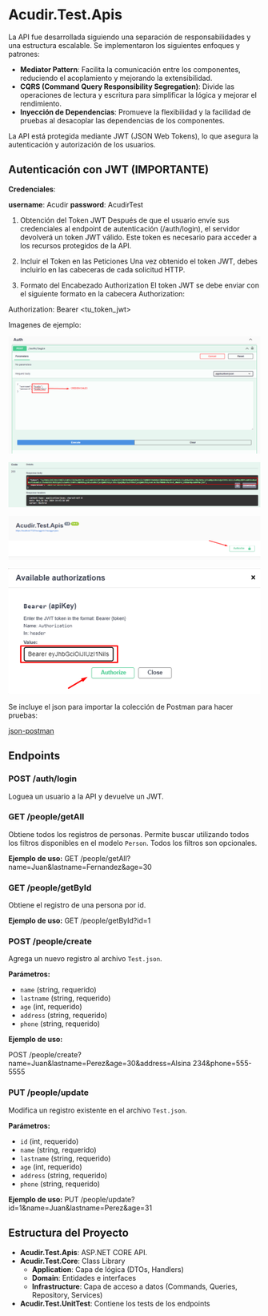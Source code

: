 
# Acudir.Test.Apis
La API fue desarrollada siguiendo una separación de responsabilidades y una estructura escalable.
Se implementaron los siguientes enfoques y patrones:
- **Mediator Pattern**: Facilita la comunicación entre los componentes, reduciendo el acoplamiento y mejorando la extensibilidad.
- **CQRS (Command Query Responsibility Segregation)**: Divide las operaciones de lectura y escritura para simplificar la lógica y mejorar el rendimiento.
- **Inyección de Dependencias**: Promueve la flexibilidad y la facilidad de pruebas al desacoplar las dependencias de los componentes.

La API está protegida mediante JWT (JSON Web Tokens), lo que asegura la autenticación y autorización de los usuarios.

## Autenticación con JWT (IMPORTANTE)
**Credenciales**:

**username**: Acudir
**password**: AcudirTest

1. Obtención del Token JWT
Después de que el usuario envíe sus credenciales al endpoint de autenticación (/auth/login), el servidor devolverá un token JWT válido. Este token es necesario para acceder a los recursos protegidos de la API.

2. Incluir el Token en las Peticiones
Una vez obtenido el token JWT, debes incluirlo en las cabeceras de cada solicitud HTTP.

3. Formato del Encabezado Authorization
El token JWT se debe enviar con el siguiente formato en la cabecera Authorization:

Authorization: Bearer <tu_token_jwt>

Imagenes de ejemplo:

![alt text](image-1.png)

![alt text](image-2.png)

![alt text](image-3.png)

![alt text](image-4.png)

Se incluye el json para importar la colección de Postman para hacer pruebas:

[json-postman](./ACUDIR%20TEST.postman_collection.json)


## Endpoints

### POST /auth/login

Loguea un usuario a la API y devuelve un JWT.

### GET /people/getAll

Obtiene todos los registros de personas. Permite buscar utilizando todos los filtros disponibles en el modelo `Person`. Todos los filtros son opcionales.

**Ejemplo de uso:**
GET /people/getAll?name=Juan&lastname=Fernandez&age=30

### GET /people/getById

Obtiene el registro de una persona por id.

**Ejemplo de uso:**
GET /people/getById?id=1

### POST /people/create

Agrega un nuevo registro al archivo `Test.json`.

**Parámetros:**
- `name` (string, requerido)
- `lastname` (string, requerido)
- `age` (int, requerido)
- `address` (string, requerido)
- `phone` (string, requerido)

**Ejemplo de uso:**

POST /people/create?name=Juan&lastname=Perez&age=30&address=Alsina 234&phone=555-5555


### PUT /people/update

Modifica un registro existente en el archivo `Test.json`.

**Parámetros:**
- `id` (int, requerido)
- `name` (string, requerido)
- `lastname` (string, requerido)
- `age` (int, requerido)
- `address` (string, requerido)
- `phone` (string, requerido)

**Ejemplo de uso:**
PUT /people/update?id=1&name=Juan&lastname=Perez&age=31

## Estructura del Proyecto

- **Acudir.Test.Apis**: ASP.NET CORE API.
- **Acudir.Test.Core**: Class Library
  - **Application**: Capa de lógica (DTOs, Handlers)
  - **Domain**: Entidades e interfaces
  - **Infrastructure**: Capa de acceso a datos (Commands, Queries, Repository, Services)
- **Acudir.Test.UnitTest**: Contiene los tests de los endpoints
